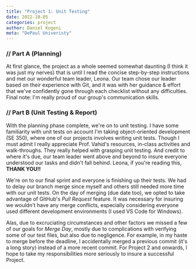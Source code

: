 ```yaml
---
title: "Project 1: Unit Testing"
date: 2022-10-05
categories: project
author: Daniel Kogeni
meta: "DePaul Univeristy"
---
```

### // Part A (Planning)
At first glance, the project as a whole seemed somewhat daunting (I think it was just my nerves) that is until I read the concise step-by-step instructions and met our wonderful team leader, Leona. Our team chose our leader based on their experience with Git, and it was with her guidance & effort that we've confidently gone through each checklist without any difficulties. Final note: I'm really proud of our group's communication skills.

### // Part B (Unit Testing & Report)
With the planning phase complete, we're on to unit testing. I have some familiarity with unit tests on account I'm taking object-oriented development (SE 350), where one of our projects involves writing unit tests. Though I must admit I really appreciate Prof. Vahid's resources, in-class activities and walk-throughs. They really helped with grasping unit testing. And credit to where it's due, our team leader went above and beyond to insure everyone understood our tasks and didn't fall behind. Leona, if you're reading this, **THANK YOU!!**

We're on to our final sprint and everyone is finishing up their tests. We had to delay our branch merge since myself and others still needed more time with our unit tests. On the day of merging (due date too), we opted to take advantage of GitHub's *Pull Request* feature. It was necessary for insuring we wouldn't have any merge conflicts, especially considering everyone used different development environments (I used VS Code for Windows).

Alas, due to excruciating circumstances and other factors we missed a few of our goals for *Merge Day*, mostly due to complications with verifying some of our test files, but also due to negligence. For example, in my haste to merge before the deadline, I accidentally merged a previous commit (it's a long story) instead of a more recent commit. For Project 2 and onwards, I hope to take my responsibilities more seriously to insure a successful Project.